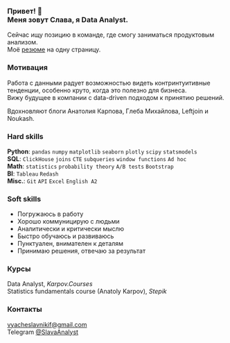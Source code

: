 <h3> Привет! 👋<br >Меня зовут Слава, я Data Analyst.</h3>  

Сейчас ищу позицию в команде, где смогу заниматься продуктовым анализом.  
Моё [резюме](https://drive.google.com/) на одну страницу.  

### Мотивация
Работа с данными радует возможностью видеть контринтуитивные тенденции, особенно круто, когда это полезно для бизнеса.  
Вижу будущее в компании с data-driven подходом к принятию решений.

Вдохновляют блоги Анатолия Карпова, Глеба Михайлова, Leftjoin и Noukash.  

### Hard skills
**Python**: `pandas` `numpy` `matplotlib` `seaborn` `plotly` `scipy` `statsmodels`  
**SQL**: `ClickHouse` `joins` `CTE` `subqueries` `window functions` `Ad hoc`   
**Math**: `statistics` `probability theory` `A/B tests` `Bootstrap`  
**BI**: `Tableau` `Redash`  
**Misc.**: `Git` `API` `Excel` `English A2`

### Soft skills
- Погружаюсь в работу
- Хорошо коммуницирую с людьми
- Аналитически и критически мыслю
- Быстро обучаюсь и развиваюсь
- Пунктуален, внимателен к деталям
- Принимаю решения, отвечаю за результат

### Курсы
Data Analyst, *Karpov.Courses*  
Statistics fundamentals course (Anatoly Karpov), *Stepik*

### Контакты
vyacheslavnikif@gmail.com   
Telegram [@SlavaAnalyst](https://t.me/SlavaAnalyst)
